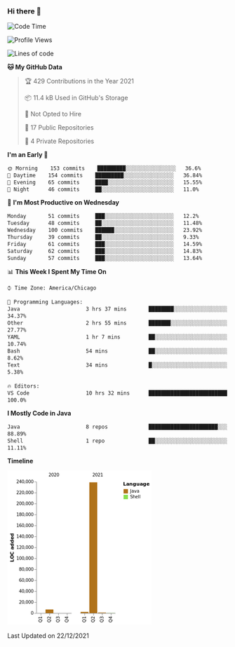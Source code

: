### Hi there 👋


<!--START_SECTION:waka-->
![Code Time](http://img.shields.io/badge/Code%20Time-1%2C874%20hrs%2043%20mins-blue)

![Profile Views](http://img.shields.io/badge/Profile%20Views-0-blue)

![Lines of code](https://img.shields.io/badge/From%20Hello%20World%20I%27ve%20Written-249%20Thousand%20lines%20of%20code-blue)

**🐱 My GitHub Data** 

> 🏆 429 Contributions in the Year 2021
 > 
> 📦 11.4 kB Used in GitHub's Storage 
 > 
> 🚫 Not Opted to Hire
 > 
> 📜 17 Public Repositories 
 > 
> 🔑 4 Private Repositories  
 > 
**I'm an Early 🐤** 

```text
🌞 Morning    153 commits    █████████░░░░░░░░░░░░░░░░   36.6% 
🌆 Daytime    154 commits    █████████░░░░░░░░░░░░░░░░   36.84% 
🌃 Evening    65 commits     ████░░░░░░░░░░░░░░░░░░░░░   15.55% 
🌙 Night      46 commits     ██░░░░░░░░░░░░░░░░░░░░░░░   11.0%

```
📅 **I'm Most Productive on Wednesday** 

```text
Monday       51 commits     ███░░░░░░░░░░░░░░░░░░░░░░   12.2% 
Tuesday      48 commits     ██░░░░░░░░░░░░░░░░░░░░░░░   11.48% 
Wednesday    100 commits    ██████░░░░░░░░░░░░░░░░░░░   23.92% 
Thursday     39 commits     ██░░░░░░░░░░░░░░░░░░░░░░░   9.33% 
Friday       61 commits     ███░░░░░░░░░░░░░░░░░░░░░░   14.59% 
Saturday     62 commits     ███░░░░░░░░░░░░░░░░░░░░░░   14.83% 
Sunday       57 commits     ███░░░░░░░░░░░░░░░░░░░░░░   13.64%

```


📊 **This Week I Spent My Time On** 

```text
⌚︎ Time Zone: America/Chicago

💬 Programming Languages: 
Java                     3 hrs 37 mins       ████████░░░░░░░░░░░░░░░░░   34.37% 
Other                    2 hrs 55 mins       ███████░░░░░░░░░░░░░░░░░░   27.77% 
YAML                     1 hr 7 mins         ██░░░░░░░░░░░░░░░░░░░░░░░   10.74% 
Bash                     54 mins             ██░░░░░░░░░░░░░░░░░░░░░░░   8.62% 
Text                     34 mins             █░░░░░░░░░░░░░░░░░░░░░░░░   5.38%

🔥 Editors: 
VS Code                  10 hrs 32 mins      █████████████████████████   100.0%

```

**I Mostly Code in Java** 

```text
Java                     8 repos             ██████████████████████░░░   88.89% 
Shell                    1 repo              ██░░░░░░░░░░░░░░░░░░░░░░░   11.11%

```


**Timeline**

![Chart not found](https://raw.githubusercontent.com/powercasgamer/powercasgamer/master/charts/bar_graph.png) 


 Last Updated on 22/12/2021
<!--END_SECTION:waka-->
